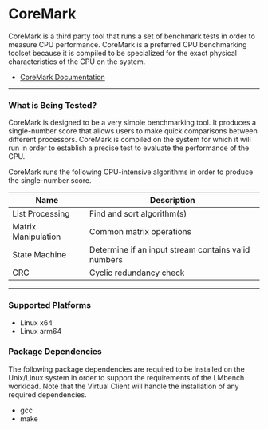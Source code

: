 ﻿# CoreMark
CoreMark is a third party tool that runs a set of benchmark tests in order to measure CPU performance. CoreMark is a preferred CPU benchmarking
toolset because it is compiled to be specialized for the exact physical characteristics of the CPU on the system.

* [CoreMark Documentation](https://www.eembc.org/coremark/)

-----------------------------------------------------------------------

### What is Being Tested?
CoreMark is designed to be a very simple benchmarking tool. It produces a single-number score that allows users to make quick comparisons
between different processors. CoreMark is compiled on the system for which it will run in order to establish a precise test to evaluate the performance of the CPU.

CoreMark runs the following CPU-intensive algorithms in order to produce the single-number score. 

| Name                  | Description                                               |
|-----------------------|-----------------------------------------------------------|
| List Processing       | Find and sort algorithm(s)                                |
| Matrix Manipulation   | Common matrix operations                                  |
| State Machine         | Determine if an input stream contains valid numbers       |
| CRC                   | Cyclic redundancy check                                   |

-----------------------------------------------------------------------

### Supported Platforms
* Linux x64
* Linux arm64

### Package Dependencies
The following package dependencies are required to be installed on the Unix/Linux system in order to support the requirements
of the LMbench workload. Note that the Virtual Client will handle the installation of any required dependencies.

* gcc
* make
